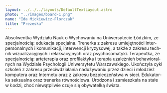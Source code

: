 ```yaml
---
layout: ../../../layouts/DefaultTextLayout.astro
photo: "../images/board-1.png"
name: "Ida Mickiewicz-Florczak"
title: "Prezeska"
---
```


Ab­sol­went­ka Wy­dzia­łu Nauk o Wy­cho­wa­niu na Uni­wer­sy­te­cie Łódz­kim, ze spe­cjal­no­ścią: edu­ka­cja spe­cjal­na. Tre­ner­ka z za­kre­su umie­jęt­no­ści in­ter­per­so­nal­nych i ko­mu­ni­ka­cji, in­ter­wen­cji kry­zy­so­wej, a także z za­kre­su tech­nik wi­zu­ali­za­cyj­nych i re­lak­sa­cyj­nych oraz psy­cho­so­ma­ty­ki. Te­ra­peut­ka, ze spe­cjal­no­ścią: ar­te­te­ra­pia oraz pro­fi­lak­ty­ka i te­ra­pia uza­leż­nień be­ha­wio­ral­nych na Wy­dzia­le Psy­cho­lo­gii Uni­wer­sy­te­tu War­szaw­skie­go. Ukoń­czy­ła cykl szko­leń z za­kre­su prze­ciw­dzia­ła­nia nad­uży­wa­niu przez dzie­ci i mło­dzież kom­pu­te­ra oraz In­ter­ne­tu oraz z za­kre­su bez­pie­czeń­stwa w sieci. Edu­ka­tor­ka sek­su­al­na oraz tre­ner­ka rów­no­ścio­wa. Uro­dzo­na i za­miesz­ka­ła na stałe w Łodzi, choć nie­wąt­pli­wie czuje się oby­wa­tel­ką świa­ta.
